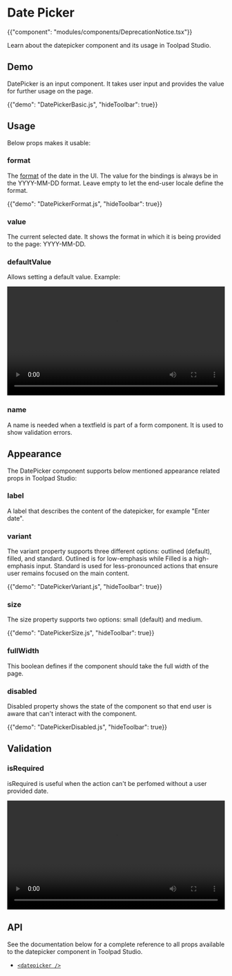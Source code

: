 # Date Picker

{{"component": "modules/components/DeprecationNotice.tsx"}}

<p class="description">Learn about the datepicker component and its usage in Toolpad Studio.</p>

## Demo

DatePicker is an input component. It takes user input and provides the value for further usage on the page.

{{"demo": "DatePickerBasic.js", "hideToolbar": true}}

## Usage

Below props makes it usable:

### format

The [format](https://day.js.org/docs/en/display/format) of the date in the UI. The value for the bindings is always be in the YYYY-MM-DD format. Leave empty to let the end-user locale define the format.

{{"demo": "DatePickerFormat.js", "hideToolbar": true}}

### value

The current selected date. It shows the format in which it is being provided to the page: YYYY-MM-DD.

### defaultValue

Allows setting a default value. Example:

<video controls width="100%" height="auto" alt="button-onclick-js-expression">
  <source src="/static/toolpad/docs/studio/components/datepicker/datepicker-defaultValue.mp4" type="video/mp4">
  Your browser does not support the video tag.
</video>

### name

A name is needed when a textfield is part of a form component. It is used to show validation errors.

## Appearance

The DatePicker component supports below mentioned appearance related props in Toolpad Studio:

### label

A label that describes the content of the datepicker, for example "Enter date".

### variant

The variant property supports three different options: outlined (default), filled, and standard. Outlined is for low-emphasis while Filled is a high-emphasis input. Standard is used for less-pronounced actions that ensure user remains focused on the main content.

{{"demo": "DatePickerVariant.js", "hideToolbar": true}}

### size

The size property supports two options: small (default) and medium.

{{"demo": "DatePickerSize.js", "hideToolbar": true}}

### fullWidth

This boolean defines if the component should take the full width of the page.

### disabled

Disabled property shows the state of the component so that end user is aware that can't interact with the component.

{{"demo": "DatePickerDisabled.js", "hideToolbar": true}}

## Validation

### isRequired

isRequired is useful when the action can't be perfomed without a user provided date.

<video controls width="100%" height="auto" alt="button-onclick-js-expression">
  <source src="/static/toolpad/docs/studio/components/datepicker/datepicker-validation.mp4" type="video/mp4">
  Your browser does not support the video tag.
</video>

## API

See the documentation below for a complete reference to all props available to the datepicker component in Toolpad Studio.

- [`<datepicker />`](/toolpad/studio/reference/components/date-picker/#properties)
